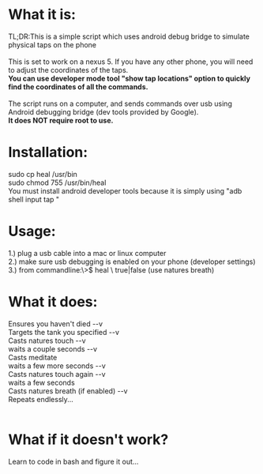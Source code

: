 <h1>What it is:</h1>
TL;DR:This is a simple script which uses android debug bridge to simulate physical taps on the phone
<br/><br/>
This is set to work on a nexus 5. If you have any other phone, you will need to adjust the coordinates of the taps.<br/>
<b>You can use developer mode tool "show tap locations" option to quickly find the coordinates of all the commands.</b><br/><br/>
The script runs on a computer, and sends commands over usb using Android debugging bridge (dev tools provided by Google).<br/>
<b>It does NOT require root to use.</b>
<br/>
<h1>Installation:</h1>
sudo cp heal /usr/bin<br/>
sudo chmod 755 /usr/bin/heal<br/>
You must install android developer tools because it is simply using "adb shell input tap <x> <y>"<br/>
<h1>Usage:</h1>
1.) plug a usb cable into a mac or linux computer<br/>
2.) make sure usb debugging is enabled on your phone (developer settings)<br/>
3.) from commandline:\>$ heal \<tank player slot (1-7)\> true|false (use natures breath)<br/>
<h1>What it does:</h1>
Ensures you haven't died --v<br/>
Targets the tank you specified --v<br/>
Casts natures touch --v<br/>
waits a couple seconds --v<br/>
Casts meditate<br/>
waits a few more seconds --v<br/>
Casts natures touch again --v<br/>
waits a few seconds<br/>
Casts natures breath (if enabled) --v<br/>
Repeats endlessly...<br/>
<br/>
<h1>What if it doesn't work?</h1>
Learn to code in bash and figure it out...
